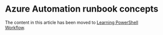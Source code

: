 <properties 
   pageTitle="Aure Automation runbook concepts"
   description="Describes basic concepts that you should understand for creating runbooks in Azure Automation. "
   services="automation"
   documentationCenter=""
   authors="bwren"
   manager="stevenka"
   editor="tysonn" />
<tags 
   ms.service="automation"
   ms.date="07/06/2015"
   wacn.date="" />

# Azure Automation runbook concepts

The content in this article has been moved to [Learning PowerShell Workflow](/documentation/articles/automation-powershell-workflow).